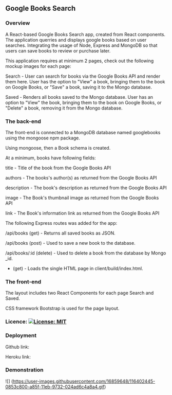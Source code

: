 ## Google Books Search

### Overview

A React-based Google Books Search app, created from React components. The application querries and displays google books based on user searches. Integrating the usage of Node, Express and MongoDB so that users can save books to review or purchase later.

This application requires at minimum 2 pages, check out the following mockup images for each page:


Search - User can search for books via the Google Books API and render them here. User has the option to "View" a book, bringing them to the book on Google Books, or "Save" a book, saving it to the Mongo database.


Saved - Renders all books saved to the Mongo database. User has an option to "View" the book, bringing them to the book on Google Books, or "Delete" a book, removing it from the Mongo database.

### The back-end

The front-end is connected to a MongoDB database named googlebooks using the mongoose npm package.


Using mongoose, then a Book schema is created.


At a minimum, books have following fields:


title - Title of the book from the Google Books API


authors - The books's author(s) as returned from the Google Books API


description - The book's description as returned from the Google Books API


image - The Book's thumbnail image as returned from the Google Books API


link - The Book's information link as returned from the Google Books API


The following Express routes was added for the app:



/api/books (get) - Returns all saved books as JSON.


/api/books (post) - Used to save a new book to the database.


/api/books/:id (delete) - Used to delete a book from the database by Mongo _id.


* (get) - Loads the single HTML page in client/build/index.html. 


### The front-end


The layout includes two React Components for each page Search and Saved.


CSS framework Bootstrap is used for the page layout.

### Licence: [![License: MIT](https://img.shields.io/badge/License-MIT-yellow.svg)](https://opensource.org/licenses/MIT)


### Deployment

Github link: 

Heroku link:

### Demonstration

![] (https://user-images.githubusercontent.com/16859648/116402445-0853c800-a85f-11eb-9732-024ad6c4a8a4.gif)
